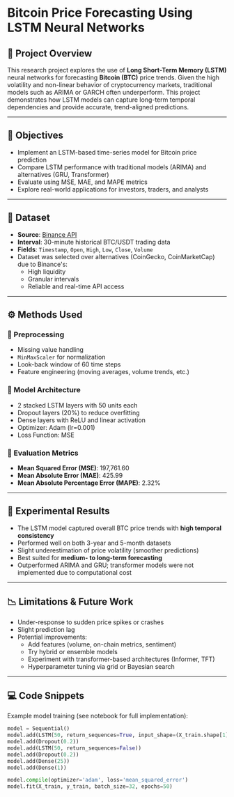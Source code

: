 # Bitcoin Price Forecasting Using LSTM Neural Networks

## 📌 Project Overview

This research project explores the use of **Long Short-Term Memory (LSTM)** neural networks for forecasting **Bitcoin (BTC)** price trends. Given the high volatility and non-linear behavior of cryptocurrency markets, traditional models such as ARIMA or GARCH often underperform. This project demonstrates how LSTM models can capture long-term temporal dependencies and provide accurate, trend-aligned predictions.

---

## 🧠 Objectives

- Implement an LSTM-based time-series model for Bitcoin price prediction
- Compare LSTM performance with traditional models (ARIMA) and alternatives (GRU, Transformer)
- Evaluate using MSE, MAE, and MAPE metrics
- Explore real-world applications for investors, traders, and analysts

---

## 📅 Dataset

- **Source**: [Binance API](https://www.binance.com)
- **Interval**: 30-minute historical BTC/USDT trading data
- **Fields**: `Timestamp`, `Open`, `High`, `Low`, `Close`, `Volume`
- Dataset was selected over alternatives (CoinGecko, CoinMarketCap) due to Binance's:
  - High liquidity
  - Granular intervals
  - Reliable and real-time API access

---

## ⚙️ Methods Used

### 🔧 Preprocessing
- Missing value handling
- `MinMaxScaler` for normalization
- Look-back window of 60 time steps
- Feature engineering (moving averages, volume trends, etc.)

### 🧠 Model Architecture
- 2 stacked LSTM layers with 50 units each
- Dropout layers (20%) to reduce overfitting
- Dense layers with ReLU and linear activation
- Optimizer: Adam (lr=0.001)
- Loss Function: MSE

### 🧪 Evaluation Metrics
- **Mean Squared Error (MSE)**: 197,761.60  
- **Mean Absolute Error (MAE)**: 425.99  
- **Mean Absolute Percentage Error (MAPE)**: 2.32%

---

## 🔬 Experimental Results

- The LSTM model captured overall BTC price trends with **high temporal consistency**
- Performed well on both 3-year and 5-month datasets
- Slight underestimation of price volatility (smoother predictions)
- Best suited for **medium- to long-term forecasting**
- Outperformed ARIMA and GRU; transformer models were not implemented due to computational cost

---

## 📉 Limitations & Future Work

- Under-response to sudden price spikes or crashes
- Slight prediction lag
- Potential improvements:
  - Add features (volume, on-chain metrics, sentiment)
  - Try hybrid or ensemble models
  - Experiment with transformer-based architectures (Informer, TFT)
  - Hyperparameter tuning via grid or Bayesian search

---

## 💻 Code Snippets

Example model training (see notebook for full implementation):

```python
model = Sequential()
model.add(LSTM(50, return_sequences=True, input_shape=(X_train.shape[1], 1)))
model.add(Dropout(0.2))
model.add(LSTM(50, return_sequences=False))
model.add(Dropout(0.2))
model.add(Dense(25))
model.add(Dense(1))

model.compile(optimizer='adam', loss='mean_squared_error')
model.fit(X_train, y_train, batch_size=32, epochs=50)
